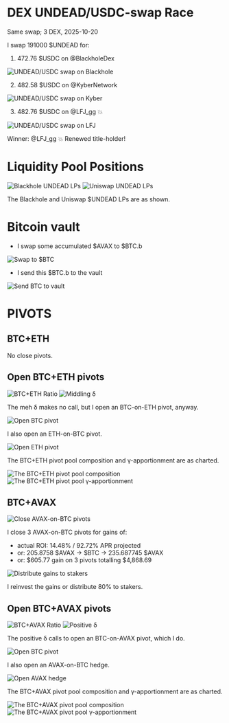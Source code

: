 # DEX UNDEAD/USDC-swap Race 

Same swap; 3 DEX, 2025-10-20 

I swap 191000 $UNDEAD for: 

1. 472.76 $USDC on @BlackholeDex 

![UNDEAD/USDC swap on Blackhole](imgs/01a-blackhole.png) 

2. 482.58 $USDC on @KyberNetwork 

![UNDEAD/USDC swap on Kyber](imgs/01b-kyber.png) 

3. 482.76 $USDC on @LFJ_gg 💥 

![UNDEAD/USDC swap on LFJ](imgs/01c-lfj.png) 


Winner: @LFJ_gg 💥 Renewed title-holder! 

# Liquidity Pool Positions 

![Blackhole UNDEAD LPs](imgs/02a-blackhole-lps.png) 
![Uniswap UNDEAD LPs](imgs/02b-uniswap-lps.png) 

The Blackhole and Uniswap $UNDEAD LPs are as shown. 

# Bitcoin vault 

* I swap some accumulated $AVAX to $BTC.b 

![Swap to $BTC](imgs/03a-swap.png) 

* I send this $BTC.b to the vault 

![Send BTC to vault](imgs/03b-sned.png) 



# PIVOTS 

## BTC+ETH 




No close pivots. 











## Open BTC+ETH pivots 

![BTC+ETH Ratio](imgs/04a-ratio.png) 
![Middling δ](imgs/04b-delta.png) 

The meh δ makes no call, but I open an BTC-on-ETH pivot, anyway. 

![Open BTC pivot](imgs/04c-open-btc-pivot.png) 

I also open an ETH-on-BTC pivot. 

![Open ETH pivot](imgs/04d-open-eth-pivot.png) 





The BTC+ETH pivot pool composition and γ-apportionment are as charted. 

![The BTC+ETH pivot pool composition](imgs/05a-comp.png) 
![The BTC+ETH pivot pool γ-apportionment](imgs/05b-apport.png) 

## BTC+AVAX 

![Close AVAX-on-BTC pivots](imgs/06a-close-avax-on-btc-pivot.png) 

I close 3 AVAX-on-BTC pivots for gains of: 


* actual ROI: 14.48% / 92.72% APR projected 
* or: 205.8758 $AVAX -> $BTC -> 235.687745 $AVAX 
* or: $605.77 gain on 3 pivots totalling $4,868.69 


![Distribute gains to stakers](imgs/06b-dist-gains.png) 

I reinvest the gains or distribute 80% to stakers. 

## Open BTC+AVAX pivots 

![BTC+AVAX Ratio](imgs/07a-ratio.png) 
![Positive δ](imgs/07b-delta.png) 

The positive δ calls to open an BTC-on-AVAX pivot, which I do. 

![Open BTC pivot](imgs/07c-open-btc-pivot.png) 

I also open an AVAX-on-BTC hedge. 

![Open AVAX hedge](imgs/07d-open-avax-hedge.png) 





The BTC+AVAX pivot pool composition and γ-apportionment are as charted. 

![The BTC+AVAX pivot pool composition](imgs/08a-comp.png) 
![The BTC+AVAX pivot pool γ-apportionment](imgs/08b-apport.png) 

